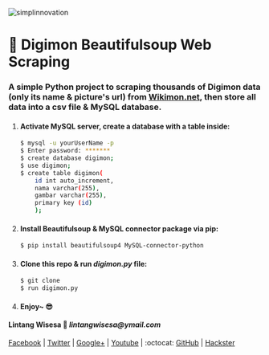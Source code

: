 ![simplinnovation](https://4.bp.blogspot.com/-f7YxPyqHAzY/WJ6VnkvE0SI/AAAAAAAADTQ/0tDQPTrVrtMAFT-q-1-3ktUQT5Il9FGdQCLcB/s350/simpLINnovation1a.png)

# 🐍 Digimon Beautifulsoup Web Scraping

### A simple Python project to scraping thousands of Digimon data (only its name & picture's url) from [Wikimon.net](https://wikimon.net/Visual_List_of_Digimon), then store all data into a csv file & MySQL database.

1. #### Activate MySQL server, create a database with a table inside:

    ```bash
    $ mysql -u yourUserName -p
    $ Enter password: *******
    $ create database digimon;
    $ use digimon;
    $ create table digimon(
        id int auto_increment,
        nama varchar(255),
        gambar varchar(255),
        primary key (id)
        ); 
    ```

2. #### Install Beautifulsoup & MySQL connector package via pip:

    ```bash
    $ pip install beautifulsoup4 MySQL-connector-python
    ```

3. #### Clone this repo & run _digimon.py_ file:

    ```bash
    $ git clone
    $ run digimon.py
    ```

4. #### Enjoy~ 😎

#### Lintang Wisesa :love_letter: _lintangwisesa@ymail.com_

[Facebook](https://www.facebook.com/lintangbagus) | 
[Twitter](https://twitter.com/Lintang_Wisesa) |
[Google+](https://plus.google.com/u/0/+LintangWisesa1) |
[Youtube](https://www.youtube.com/user/lintangbagus) | 
:octocat: [GitHub](https://github.com/LintangWisesa) |
[Hackster](https://www.hackster.io/lintangwisesa)
